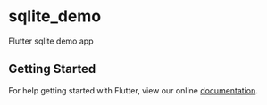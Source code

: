 # sqlite_demo

Flutter sqlite demo app

## Getting Started

For help getting started with Flutter, view our online
[documentation](https://flutter.io/).
